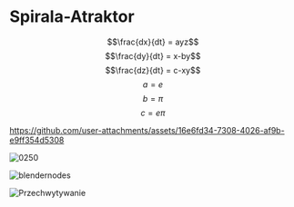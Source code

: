 # Spirala-Atraktor

$$\frac{dx}{dt} = ayz$$
$$\frac{dy}{dt} = x-by$$
$$\frac{dz}{dt} = c-xy$$
$$a = e$$
$$b = \pi$$
$$c = e\pi$$

https://github.com/user-attachments/assets/16e6fd34-7308-4026-af9b-e9ff354d5308

![0250](https://github.com/user-attachments/assets/5d5f2ae3-09b7-42de-8ae5-1efba6a922eb)

![blendernodes](https://github.com/user-attachments/assets/477ee2a3-4955-434e-a09c-eb8ae64ea0cb)

![Przechwytywanie](https://github.com/user-attachments/assets/da09757a-74d5-456d-bd96-622f8b5f420f)
